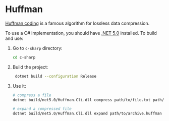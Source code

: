 # Huffman
[Huffman coding](https://en.wikipedia.org/wiki/Huffman_coding) is a famous algorithm for lossless data compression.

To use a C# implementation, you should have [.NET 5.0](https://dotnet.microsoft.com/download/dotnet/5.0) installed. To build and use:
1. Go to `c-sharp` directory:
   ```bash
   cd c-sharp
   ```
1. Build the project:
   ```bash
    dotnet build --configuration Release  
   ```
1. Use it:
   ```bash
   # compress a file
   dotnet build/net5.0/Huffman.Cli.dll compress path/to/file.txt path/to/archive.huffman
   
   # expand a compressed file
   dotnet build/net5.0/Huffman.Cli.dll expand path/to/archive.huffman path/to/expanded/file.txt
   ```
  
